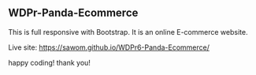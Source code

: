 ## WDPr-Panda-Ecommerce
This is full responsive with Bootstrap. It is an online E-commerce website.

Live site:  https://sawom.github.io/WDPr6-Panda-Ecommerce/

happy coding!
thank you!
